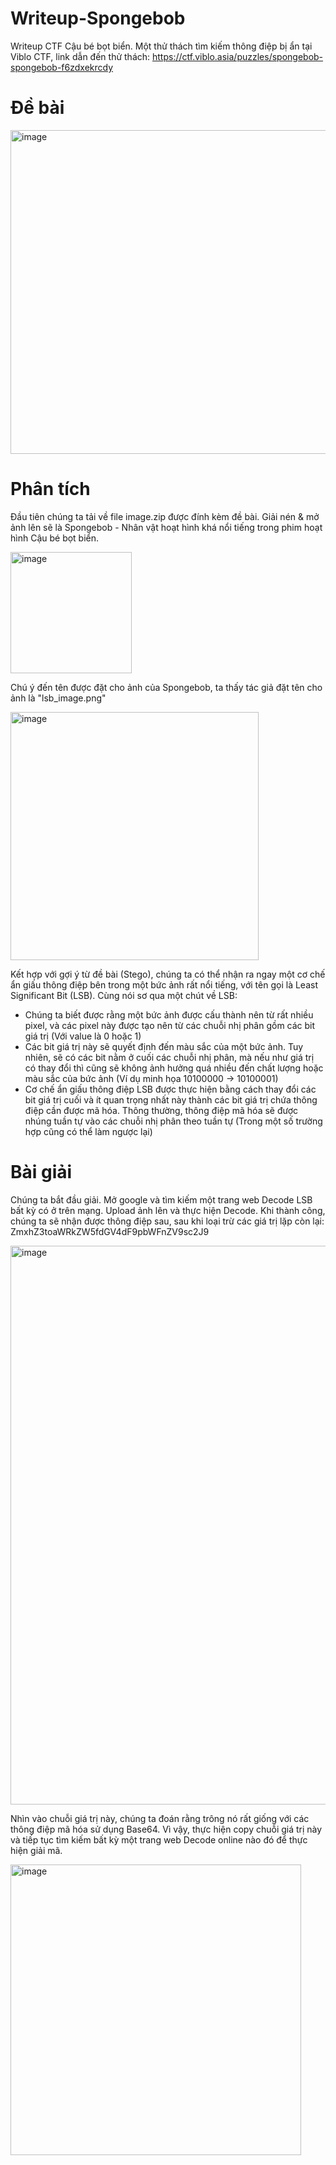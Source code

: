 # Writeup-Spongebob
Writeup CTF Cậu bé bọt biển.
Một thử thách tìm kiếm thông điệp bị ẩn tại Viblo CTF, link dẫn đến thử thách: https://ctf.viblo.asia/puzzles/spongebob-spongebob-f6zdxekrcdy

# Đề bài 

<img width="518" alt="image" src="https://github.com/user-attachments/assets/1a36c533-9bb4-48b8-b2fb-b45bb49961ca" />

# Phân tích
Đầu tiên chúng ta tải về file image.zip được đính kèm đề bài. Giải nén & mở ảnh lên sẽ là Spongebob - Nhân vật hoạt hình khá nổi tiếng trong phim hoạt hình Cậu bé bọt biển. 

<img width="194" alt="image" src="https://github.com/user-attachments/assets/bc660612-c3bb-4194-9af6-dfe2c43650ff" />

Chú ý đến tên được đặt cho ảnh của Spongebob, ta thấy tác giả đặt tên cho ảnh là "lsb_image.png"

<img width="397" alt="image" src="https://github.com/user-attachments/assets/cdc48122-8325-474c-9a9b-76e290239b4a" />

Kết hợp với gợi ý từ đề bài (Stego), chúng ta có thể nhận ra ngay một cơ chế ẩn giấu thông điệp bên trong một bức ảnh rất nổi tiếng, với tên gọi là Least Significant Bit (LSB). Cùng nói sơ qua một chút về LSB: 
+ Chúng ta biết được rằng một bức ảnh được cấu thành nên từ rất nhiều pixel, và các pixel này được tạo nên từ các chuỗi nhị phân gồm các bit giá trị (Với value là 0 hoặc 1)
+ Các bit giá trị này sẽ quyết định đến màu sắc của một bức ảnh. Tuy nhiên, sẽ có các bit nằm ở cuối các chuỗi nhị phân, mà nếu như giá trị có thay đổi thì cũng sẽ không ảnh hưởng quá nhiều đến chất lượng hoặc màu sắc của bức ảnh (Ví dụ minh họa 10100000 -> 10100001)
+ Cơ chế ẩn giấu thông điệp LSB được thực hiện bằng cách thay đổi các bit giá trị cuối và ít quan trọng nhất này thành các bit giá trị chứa thông điệp cần được mã hóa. Thông thường, thông điệp mã hóa sẽ được nhúng tuần tự vào các chuỗi nhị phân theo tuần tự (Trong một số trường hợp cũng có thể làm ngược lại)

# Bài giải 
Chúng ta bắt đầu giải. Mở google và tìm kiếm một trang web Decode LSB bất kỳ có ở trên mạng. Upload ảnh lên và thực hiện Decode. Khi thành công, chúng ta sẽ nhận được thông điệp sau, sau khi loại trừ các giá trị lặp còn lại: ZmxhZ3toaWRkZW5fdGV4dF9pbWFnZV9sc2J9

<img width="894" alt="image" src="https://github.com/user-attachments/assets/984cee5e-269c-419d-9322-74b327bab105" />

Nhìn vào chuỗi giá trị này, chúng ta đoán rằng trông nó rất giống với các thông điệp mã hóa sử dụng Base64. Vì vậy, thực hiện copy chuỗi giá trị này và tiếp tục tìm kiếm bất kỳ một trang web Decode online nào đó để thực hiện giải mã. 

<img width="465" alt="image" src="https://github.com/user-attachments/assets/387dc80d-d280-4615-a498-745fd8e3de1a" />

